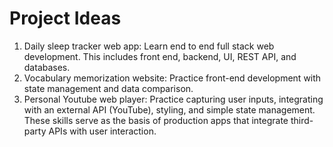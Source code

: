 # **Project Ideas**
 1. Daily sleep tracker web app: Learn end to end full stack web development. This includes front end, backend, UI, REST API, and databases.
 2. Vocabulary memorization website: Practice front-end development with state management and data comparison. 
 3. Personal Youtube web player: Practice capturing user inputs, integrating with an external API (YouTube), styling, and simple state management. These skills serve as the basis of production apps that integrate third-party APIs with user interaction.